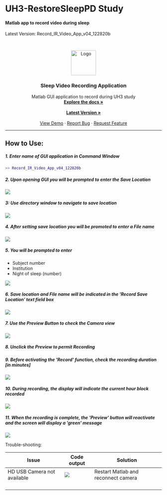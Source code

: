 # UH3-RestoreSleepPD Study

#### Matlab app to record video during sleep

Latest Version: Record_IR_Video_App_v04_122820b



<!-- PROJECT LOGO -->
<br />

<p align="center">
  <a href="https://github.com/UH3-RestoreSleepPD/SleepVideoRecord">
    <img src="Images_RM/sleepBrain.png" alt="Logo" width="80" height="80">
  </a>

  <h3 align="center">Sleep Video Recording Application</h3>

  <p align="center">
    Matlab GUI application to record during UH3 study
    <br />
    <a href="https://github.com/UH3-RestoreSleepPD/SleepVideoRecord"><strong>Explore the docs »</strong></a>
    <br />
    <br />
      <a href="https://github.com/UH3-RestoreSleepPD/SleepVideoRecord/SleepVideoGUI_Code/Record_IR_Video_App_v04_122820b.mlapp"><strong>Latest Version »</strong></a>
    <br />
    <br />
    <a href="https://github.com/github_username/repo_name">View Demo</a>
    ·
    <a href="https://github.com/UH3-RestoreSleepPD/SleepVideoRecord/issues">Report Bug</a>
    ·
    <a href="https://github.com/UH3-RestoreSleepPD/SleepVideoRecord/issues">Request Feature</a>
  </p>

</p>

------

## How to Use:

##### 1. Enter name of GUI application in Command Window

```matlab
>> Record_IR_Video_App_v04_122820b
```

##### 2. Upon opening GUI you will be prompted to enter the Save Location

![](Images_RM/Screen_1.png)

##### 3: Use directory window to navigate to save location

![](Images_RM/Screen_2.png)

##### 4. After setting save location you will be promoted to enter a File name

![](Images_RM/Screen_3.png)

##### 5. You will be prompted to enter

- Subject number 
- Institution
- Night of sleep (number)

![](Images_RM/Screen_4.png)

##### 6. Save location and File name will be indicated in the 'Record Save Location' text field box

![](Images_RM/Screen_5.png)

##### 7. Use the Preview Button to check the Camera view

![](Images_RM/Screen_6.png)

##### 8. Unclick the Preview to permit Recording

##### 9. Before activating the 'Record' function, check the recording duration [in minutes]

![](Images_RM/Screen_7.png)

##### 10. During recording, the display will indicate the current hour block recorded

![](Images_RM/Screen_8.png)

##### 11. When the recording is complete, the 'Preview' button will reactivate and the screen will display a 'green' message

![](Images_RM/Screen_9.png)



Trouble-shooting:

| Issue                       | Code output                                                  | Solution                            |
| --------------------------- | ------------------------------------------------------------ | ----------------------------------- |
| HD USB Camera not available | <img src="https://github.com/UH3-RestoreSleepPD/SleepVideoRecord/Images_RM/troubleshooting1a.png" /> | Restart Matlab and reconnect camera |
|                             |                                                              |                                     |
|                             |                                                              |                                     |
|                             |                                                              |                                     |
|                             |                                                              |                                     |

